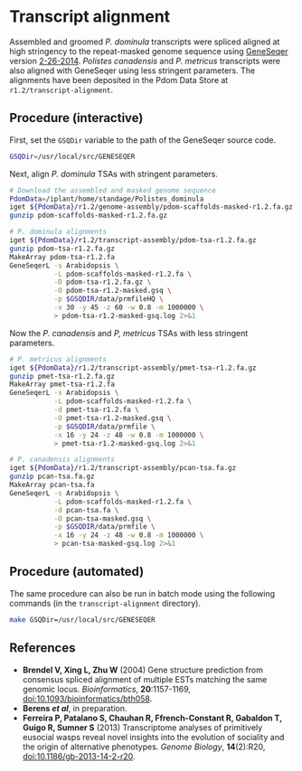 # Transcript alignment

Assembled and groomed *P. dominula* transcripts were spliced aligned at high stringency to the repeat-masked genome sequence using [GeneSeqer][] version [2-26-2014][].
*Polistes canadensis* and *P. metricus* transcripts were also aligned with GeneSeqer using less stringent parameters.
The alignments have been deposited in the Pdom Data Store at `r1.2/transcript-alignment`.

## Procedure (interactive)

First, set the `GSQDir` variable to the path of the GeneSeqer source code.

```bash
GSQDir=/usr/local/src/GENESEQER
```

Next, align *P. dominula* TSAs with stringent parameters.

```bash
# Download the assembled and masked genome sequence
PdomData=/iplant/home/standage/Polistes_dominula
iget ${PdomData}/r1.2/genome-assembly/pdom-scaffolds-masked-r1.2.fa.gz
gunzip pdom-scaffolds-masked-r1.2.fa.gz

# P. dominula alignments
iget ${PdomData}/r1.2/transcript-assembly/pdom-tsa-r1.2.fa.gz
gunzip pdom-tsa-r1.2.fa.gz
MakeArray pdom-tsa-r1.2.fa
GeneSeqerL -s Arabidopsis \
           -L pdom-scaffolds-masked-r1.2.fa \
           -D pdom-tsa-r1.2.fa.gz \
           -O pdom-tsa-r1.2-masked.gsq \
           -p $GSQDIR/data/prmfileHQ \
           -x 30 -y 45 -z 60 -w 0.8 -m 1000000 \
           > pdom-tsa-r1.2-masked-gsq.log 2>&1
```

Now the *P. canadensis* and *P, metricus* TSAs with less stringent parameters.

```bash
# P. metricus alignments
iget ${PdomData}/r1.2/transcript-assembly/pmet-tsa-r1.2.fa.gz
gunzip pmet-tsa-r1.2.fa.gz
MakeArray pmet-tsa-r1.2.fa
GeneSeqerL -s Arabidopsis \
           -L pdom-scaffolds-masked-r1.2.fa \
           -d pmet-tsa-r1.2.fa \
           -O pmet-tsa-r1.2-masked.gsq \
           -p $GSQDIR/data/prmfile \
           -x 16 -y 24 -z 48 -w 0.8 -m 1000000 \
           > pmet-tsa-r1.2-masked-gsq.log 2>&1

# P. canadensis alignments
iget ${PdomData}/r1.2/transcript-assembly/pcan-tsa.fa.gz
gunzip pcan-tsa.fa.gz
MakeArray pcan-tsa.fa
GeneSeqerL -s Arabidopsis \
           -L pdom-scaffolds-masked-r1.2.fa \
           -d pcan-tsa.fa \
           -O pcan-tsa-masked.gsq \
           -p $GSQDIR/data/prmfile \
           -x 16 -y 24 -z 48 -w 0.8 -m 1000000 \
           > pcan-tsa-masked-gsq.log 2>&1
```

## Procedure (automated)

The same procedure can also be run in batch mode using the following commands (in the `transcript-alignment` directory).

```bash
make GSQDir=/usr/local/src/GENESEQER
```

## References

- **Brendel V, Xing L, Zhu W** (2004) Gene structure prediction from consensus spliced alignment of multiple ESTs matching the same genomic locus. *Bioinformatics*, **20**:1157-1169, [doi:10.1093/bioinformatics/bth058](http://dx.doi.org/10.1093/bioinformatics/bth058).
- **Berens _et al_**, in preparation.
- **Ferreira P, Patalano S, Chauhan R, Ffrench-Constant R, Gabaldon T, Guigo R, Sumner S** (2013) Transcriptome analyses of primitively eusocial wasps reveal novel insights into the evolution of sociality and the origin of alternative phenotypes. *Genome Biology*, **14**(2):R20, [doi:10.1186/gb-2013-14-2-r20](http://dx.doi.org/10.1186/gb-2013-14-2-r20).

[GeneSeqer]: http://brendelgroup.org/bioinformatics2go/GeneSeqer.php
[2-26-2014]: http://www.brendelgroup.org/bioinformatics2go/Download/GeneSeqer-2-26-2014.tar.gz
